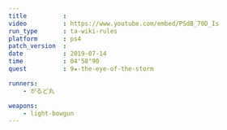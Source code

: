 ```yaml
---
title          :
video          : https://www.youtube.com/embed/PSdB_70D_Is
run_type       : ta-wiki-rules
platform       : ps4
patch_version  : 
date           : 2019-07-14
time           : 04'58"90
quest          : 9★-the-eye-of-the-storm

runners:
    - がるど丸

weapons:
    - light-bowgun
---
```

